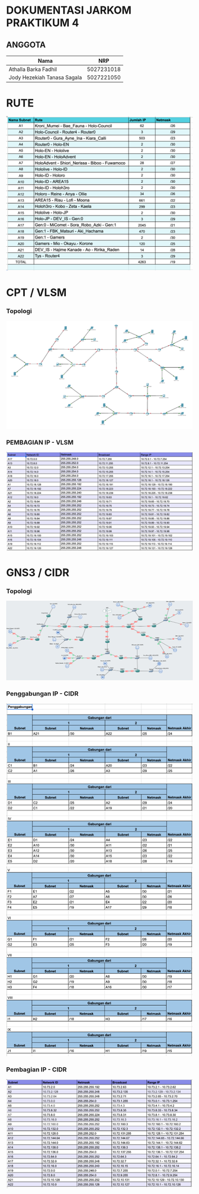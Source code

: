 # DOKUMENTASI JARKOM PRAKTIKUM 4

## ANGGOTA

| Nama                        | NRP        |
| --------------------------- | ---------- |
| Athalla Barka Fadhil        | 5027231018 |
| Jody Hezekiah Tanasa Sagala | 5027221050 |

# RUTE
![alt text](image.png)

# CPT / VLSM

### Topologi
![alt text](topo-cpt-modul4.png)

### PEMBAGIAN IP - VLSM
![alt text](image-4.png)

# GNS3 / CIDR

### Topologi
![alt text](topologi-modul-4.png)

### Penggabungan IP - CIDR
![alt text](image-1.png)
![alt text](image-3.png)

### Pembagian IP - CIDR
![alt text](image-5.png)